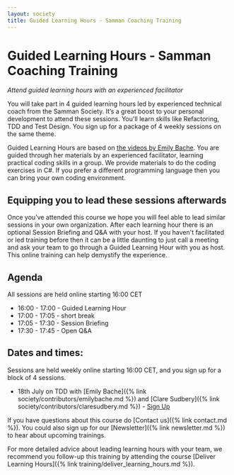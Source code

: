```yaml
---
layout: society
title: Guided Learning Hours - Samman Coaching Training
---
```


# Guided Learning Hours - Samman Coaching Training
_Attend guided learning hours with an experienced facilitator_

You will take part in 4 guided learning hours led by experienced technical coach from the Samman Society. It’s a great boost to your personal development to attend these sessions. You'll learn skills like Refactoring, TDD and Test Design. You sign up for a package of 4 weekly sessions on the same theme. 

Guided Learning Hours are based on [the videos by Emily Bache](https://www.youtube.com/playlist?list=PL7GpAlmbnHyAEyVy5S9ZrJSMrbsn4dg6W). You are guided through her materials by an experienced facilitator, learning practical coding skills in a group. We provide materials to do the coding exercises in C#. If you prefer a different programming language then you can bring your own coding environment. 

## Equipping you to lead these sessions afterwards
Once you’ve attended this course we hope you will feel able to lead similar sessions in your own organization. After each learning hour there is an optional Session Briefing and Q&A with your host. If you haven't facilitated or led training before then it can be a little daunting to just call a meeting and ask your team to go through a Guided Learning Hour with you as host. This online training can help demystify the experience. 

## Agenda
All sessions are held online starting 16:00 CET

* 16:00 - 17:00 - Guided Learning Hour
* 17:00 - 17:05 - short break
* 17:05 - 17:30 - Session Briefing
* 17:30 - 17:45 - Open Q&A

## Dates and times:
Sessions are held weekly online starting 16:00 CET, and you sign up for a block of 4 sessions. 

* 18th July on TDD with [Emily Bache]({% link society/contributors/emilybache.md %}) and [Clare Sudbery]({% link society/contributors/claresudbery.md %}) - [Sign Up](https://bacheconsulting.com/_events/2024-07-18_glh_tdd.html)

If you have questions about this course do [Contact us]({% link contact.md %}). You could also sign up for our [Newsletter]({% link newsletter.md %}) to hear about upcoming trainings.

For more detailed advice about leading learning hours with your team, we recommend you follow-up this training by attending the course [Deliver Learning Hours]({% link training/deliver_learning_hours.md %}). 